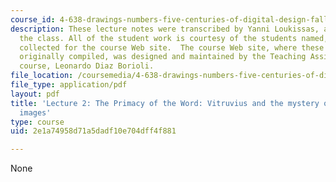 ```yaml
---
course_id: 4-638-drawings-numbers-five-centuries-of-digital-design-fall-2002
description: These lecture notes were transcribed by Yanni Loukissas, a student in
  the class. All of the student work is courtesy of the students named, and was originally
  collected for the course Web site.  The course Web site, where these notes were
  originally compiled, was designed and maintained by the Teaching Assistant of the
  course, Leonardo Diaz Borioli.
file_location: /coursemedia/4-638-drawings-numbers-five-centuries-of-digital-design-fall-2002/2e1a74958d71a5dadf10e704dff4f881_lecture_2.pdf
file_type: application/pdf
layout: pdf
title: 'Lecture 2: The Primacy of the Word: Vitruvius and the mystery of his missing
  images'
type: course
uid: 2e1a74958d71a5dadf10e704dff4f881

---
```

None